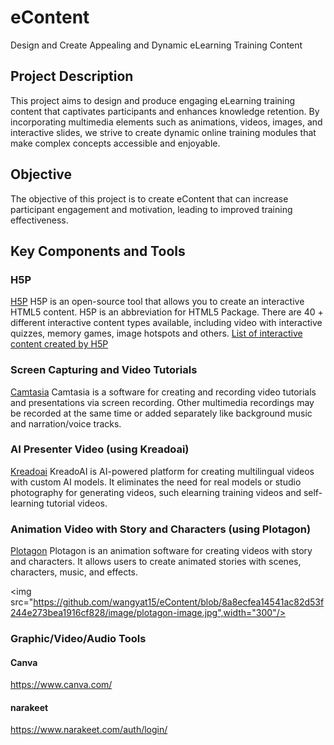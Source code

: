 # eContent
Design and Create Appealing and Dynamic eLearning Training Content

## Project Description 

This project aims to design and produce engaging eLearning training content that captivates participants and enhances knowledge retention. By incorporating multimedia elements such as animations, videos, images, and interactive slides, we strive to create dynamic online training modules that make complex concepts accessible and enjoyable. 

## Objective 
The objective of this project is to create eContent that can increase participant engagement and motivation, leading to improved training effectiveness. 
## Key Components and Tools
### H5P
[H5P](https://h5p.com/)
H5P is an open-source tool that allows you to create an interactive HTML5 content. H5P is an abbreviation for HTML5 Package. There are 40 + different interactive content types available, including video with interactive quizzes, memory games, image hotspots and others.  [List of interactive content created by H5P](https://h5p.org/content-types-and-applications)

### Screen Capturing and Video Tutorials 
[Camtasia](https://www.techsmith.com/camtasia/)
Camtasia is a software for creating and recording video tutorials and presentations via screen recording. Other multimedia recordings may be recorded at the same time or added separately like background music and narration/voice tracks.

### AI Presenter Video (using Kreadoai)
[Kreadoai](https://www.kreadoai.com/)
KreadoAI is AI-powered platform for creating multilingual videos with custom AI models.  It eliminates the need for real models or studio photography for generating videos, such elearning training videos and self-learning tutorial videos.

### Animation Video with Story and Characters (using Plotagon)
[Plotagon](https://www.plotagon.com/desktop/)
Plotagon is an animation software for creating videos with story and characters. It allows users to create animated stories with scenes, characters, music, and effects. 

<img src="https://github.com/wangyat15/eContent/blob/8a8ecfea14541ac82d53f244e273bea1916cf828/image/plotagon-image.jpg",width="300"/>

### Graphic/Video/Audio Tools
#### Canva
https://www.canva.com/

#### narakeet
https://www.narakeet.com/auth/login/

